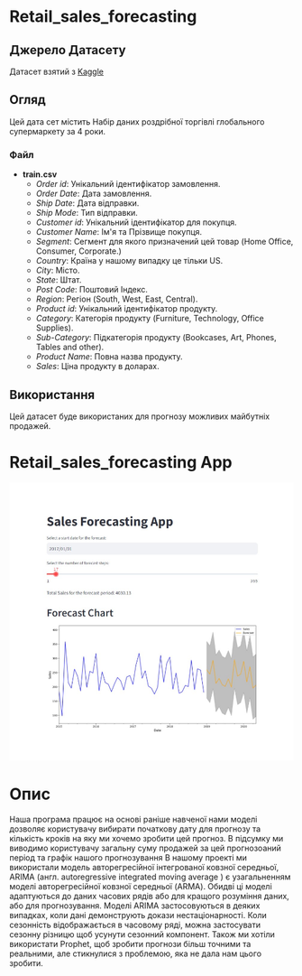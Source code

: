 # Retail_sales_forecasting
## Джерело Датасету
Датасет взятий з [Kaggle](https://www.kaggle.com/datasets/rohitsahoo/sales-forecasting/data)
## Огляд
Цей дата сет містить Набір даних роздрібної торгівлі глобального супермаркету за 4 роки.
### Файл
- **train.csv**
  - *Order id*: Унікальний ідентифікатор замовлення.
  - *Order Date*: Дата замовлення.
  - *Ship Date*: Дата відправки.
  - *Ship Mode*: Тип відправки.
  - *Customer id*: Унікальний ідентифікатор для покупця.
  - *Customer Name*: Ім'я та Прізвище покупця.
  - *Segment*: Сегмент для якого призначений цей товар (Home Office, Consumer, Corporate.)
  - *Country*: Країна у нашому випадку це тільки US.
  - *City*: Місто.
  - *State*: Штат.
  - *Post Code*: Поштовий Індекс.
  - *Region*: Регіон (South, West, East, Central).
  - *Product id*: Унікальний ідентифікатор продукту.
  - *Category*: Категорія продукту (Furniture, Technology, Office Supplies).
  - *Sub-Category*: Підкатегорія продукту (Bookcases, Art, Phones, Tables and other).
  - *Product Name*: Повна назва продукту.
  - *Sales*: Ціна продукту в доларах.
## Використання
Цей датасет буде використаних для прогнозу можливих майбутніх продажей.
# Retail_sales_forecasting App
![App](https://github.com/ViktorPrystai/Retail_sales_forecasting/blob/main/Retail_sales_forecasting/Screenshots/Роздрібні%20продажі%20Forecasting%20App.jpg)
# Опис
Наша програма працює на основі раніше навченої нами моделі дозволяє користувачу вибирати початкову дату для прогнозу та кількість кроків на яку ми хочемо зробити цей прогноз.
В підсумку ми виводимо користувачу загальну суму продажей за цей прогнозоаний період та графік нашого прогнозування 
В нашому проекті ми використали модель авторегресійної інтегрованої ковзної середньої, ARIMA (англ. autoregressive integrated moving average ) є узагальненням моделі авторегресійної ковзної середньої (ARMA). Обидві ці моделі адаптуються до даних часових рядів або для кращого розуміння даних, або для прогнозування. Моделі ARIMA застосовуються в деяких випадках, коли дані демонструють докази нестаціонарності. Коли сезонність відображається в часовому ряді, можна застосувати сезонну різницю щоб усунути сезонний компонент.
Також ми хотіли використати Prophet, щоб зробити прогнози більш точними та реальними, але стикнулися з проблемою, яка не дала нам цього зробити.
